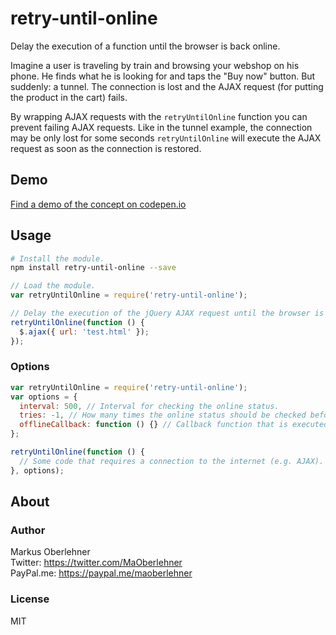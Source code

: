 # retry-until-online
Delay the execution of a function until the browser is back online.

Imagine a user is traveling by train and browsing your webshop on his phone. He finds what he is looking for and taps the "Buy now" button. But suddenly: a tunnel. The connection is lost and the AJAX request (for putting the product in the cart) fails.

By wrapping AJAX requests with the `retryUntilOnline` function you can prevent failing AJAX requests. Like in the tunnel example, the connection may be only lost for some seconds `retryUntilOnline` will execute the AJAX request as soon as the connection is restored.

## Demo
[Find a demo of the concept on codepen.io](http://codepen.io/moberlehner/pen/gwgdJm)

## Usage
```bash
# Install the module.
npm install retry-until-online --save
```

```js
// Load the module.
var retryUntilOnline = require('retry-until-online');

// Delay the execution of the jQuery AJAX request until the browser is back online.
retryUntilOnline(function () {
  $.ajax({ url: 'test.html' });
});
```

### Options
```js
var retryUntilOnline = require('retry-until-online');
var options = {
  interval: 500, // Interval for checking the online status.
  tries: -1, // How many times the online status should be checked before giving up (-1 = unlimited).
  offlineCallback: function () {} // Callback function that is executed if `tries` reaches 0.
};

retryUntilOnline(function () {
  // Some code that requires a connection to the internet (e.g. AJAX).
}, options);
```

## About
### Author
Markus Oberlehner  
Twitter: https://twitter.com/MaOberlehner  
PayPal.me: https://paypal.me/maoberlehner

### License
MIT
